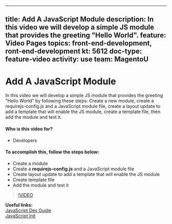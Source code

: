 
---
title: Add A JavaScript Module
description: In this video we will develop a simple JS module that provides the greeting "Hello World".
feature: Video Pages
topics: front-end-development, ront-end-development
kt: 5612
doc-type: feature-video
activity: use
team: MagentoU
---
# Add A JavaScript Module

In this video we will develop a simple JS module that provides the greeting "Hello World" by following these steps: Create a new module, create a requirejs-config.js and a JavaScript module file, create a layout update to add a template that will enable the JS module, create a template file, then add the module and test it.

#### Who is this video for?
* Developers

#### To accomplish this, follow the steps below:
* Create a module
* Create a **requirejs-config.js** and a JavaScript module file
* Create layout update to add a template that will enable the JS module
* Create template file
* Add the module and test it

>[!VIDEO](https://video.tv.adobe.com/v/35790)

**Useful links:**
<br/>
[JavaScript Dev Guide](https://devdocs.magento.com/guides/v2.4/javascript-dev-guide/bk-javascript-dev-guide.html)
<br/>
[JavaScript Init](https://devdocs.magento.com/guides/v2.4/javascript-dev-guide/javascript/js_init.html)
